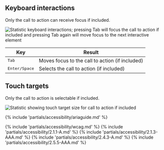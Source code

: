 ## Keyboard interactions

Only the call to action can receive focus if included.

<uxdot-example width-adjustment="340px">
  <img src="{{ '../stat-keyboard-interactions.png' | url }}" alt="Statistic keyboard interactions; pressing Tab will focus the call to action if included and pressing Tab again will move focus to the next interactive element">
</uxdot-example>

<rh-table>
  <table>
    <thead>
      <tr>
        <th scope="col" data-label="Key">Key</th>
        <th scope="col" data-label="Result">Result</th>
      </tr>
    </thead>
    <tbody>
      <tr>
        <td data-label="Key"><kbd>Tab</kbd></td>
        <td data-label="Result">Moves focus to the call to action (if included)</td>
      </tr>
      <tr>
        <td data-label="Key"><kbd>Enter/Space</kbd></td>
        <td data-label="Result">Selects the call to action (if included)</td>
      </tr>
    </tbody>
  </table>
</rh-table>


## Touch targets

Only the call to action is selectable if included.

<uxdot-example width-adjustment="340px">
  <img src="{{ '../stat-a11y-touch-targets.png' | url }}" alt="Statistic showing touch target size for call to action if included">
</uxdot-example>

{% include 'partials/accessibility/ariaguide.md' %}

{% include 'partials/accessibility/wcag.md' %}
{% include 'partials/accessibility/2.1.1-A.md' %}
{% include 'partials/accessibility/2.1.3-AAA.md' %}
{% include 'partials/accessibility/2.4.3-A.md' %}
{% include 'partials/accessibility/2.5.5-AAA.md' %}

